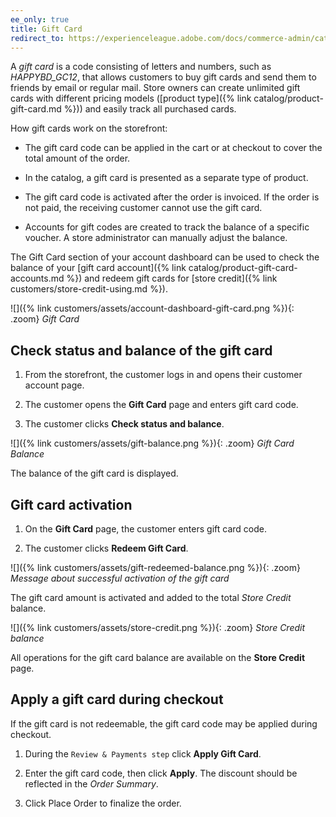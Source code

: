 ```yaml
---
ee_only: true
title: Gift Card
redirect_to: https://experienceleague.adobe.com/docs/commerce-admin/catalog/products/types/product-gift-card-create.html#storefront-experience
---
```


A *gift card* is a code consisting of letters and numbers, such as *HAPPYBD_GC12*, that allows customers to buy gift cards and send them to friends by email or regular mail. Store owners can create unlimited gift cards with different pricing models ([product type]({% link catalog/product-gift-card.md %})) and easily track all purchased cards.

How gift cards work on the storefront:

- The gift card code can be applied in the cart or at checkout to cover the total amount of the order.

- In the catalog, a gift card is presented as a separate type of product.

- The gift card code is activated after the order is invoiced. If the order is not paid, the receiving customer cannot use the gift card.

- Accounts for gift codes are created to track the balance of a specific voucher. A store administrator can manually adjust the balance.

The Gift Card section of your account dashboard can be used to check the balance of your [gift card account]({% link catalog/product-gift-card-accounts.md %}) and redeem gift cards for [store credit]({% link customers/store-credit-using.md %}).

![]({% link customers/assets/account-dashboard-gift-card.png %}){: .zoom}
_Gift Card_

## Check status and balance of the gift card

1. From the storefront, the customer logs in and opens their customer account page.

1. The customer opens the **Gift Card** page and enters gift card code.

1. The customer clicks **Check status and balance**.

![]({% link customers/assets/gift-balance.png %}){: .zoom}
_Gift Card Balance_

The balance of the gift card is displayed.

## Gift card activation

1. On the **Gift Card** page,  the customer enters gift card code.

1. The customer clicks **Redeem Gift Card**.

![]({% link customers/assets/gift-redeemed-balance.png %}){: .zoom}
_Message about successful activation of the gift card_

The gift card amount is activated and added to the total _Store Credit_ balance.

![]({% link customers/assets/store-credit.png %}){: .zoom}
_Store Credit balance_

All operations for the gift card balance are available on the **Store Credit** page.

## Apply a gift card during checkout

If the gift card is not redeemable, the gift card code may be applied during checkout.

1. During the `Review & Payments step` click **Apply Gift Card**.

1. Enter the gift card code, then click **Apply**. The discount should be reflected in the _Order Summary_.

1. Click <span class="btn">Place Order</span> to finalize the order.
